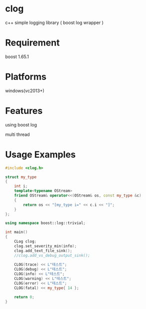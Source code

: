 clog
=====
c++ simple logging library ( boost log wrapper )

Requirement
=======
boost 1.65.1

Platforms
======
windows(vc2013+)

Features
=====
using boost log

multi thread

Usage Examples
=====

```cpp
#include <clog.h>

struct my_type
{
	int i;
	template<typename OStream>
	friend OStream& operator<<(OStream& os, const my_type &c)
	{
		return os << "[my_type i=" << c.i << "]";
	}
};

using namespace boost::log::trivial;

int main()
{
	CLog clog;
	clog.set_severity_min(info);
	clog.add_text_file_sink();
	//clog.add_vs_debug_output_sink();
	
	CLOG(trace) << L"테스트";
	CLOG(debug) << L"테스트";
	CLOG(info) << L"테스트";
	CLOG(warning) << L"테스트";
	CLOG(error) << L"테스트";
	CLOG(fatal) << my_type{ 14 };

	return 0;
}
```
<!--
ref
======
 from this code https://gist.github.com/FiaDot/9127467
add some feature and modify
(wide char, dll, etc...)-->
